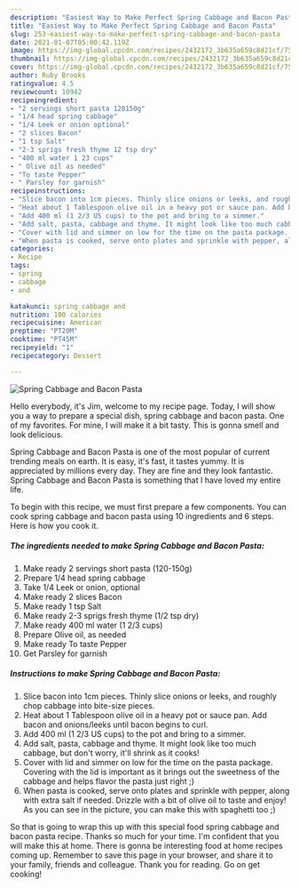 ```yaml
---
description: "Easiest Way to Make Perfect Spring Cabbage and Bacon Pasta"
title: "Easiest Way to Make Perfect Spring Cabbage and Bacon Pasta"
slug: 253-easiest-way-to-make-perfect-spring-cabbage-and-bacon-pasta
date: 2021-01-07T05:00:42.119Z
image: https://img-global.cpcdn.com/recipes/2432172_3b635a659c8d21cf/751x532cq70/spring-cabbage-and-bacon-pasta-recipe-main-photo.jpg
thumbnail: https://img-global.cpcdn.com/recipes/2432172_3b635a659c8d21cf/751x532cq70/spring-cabbage-and-bacon-pasta-recipe-main-photo.jpg
cover: https://img-global.cpcdn.com/recipes/2432172_3b635a659c8d21cf/751x532cq70/spring-cabbage-and-bacon-pasta-recipe-main-photo.jpg
author: Ruby Brooks
ratingvalue: 4.5
reviewcount: 10942
recipeingredient:
- "2 servings short pasta 120150g"
- "1/4 head spring cabbage"
- "1/4 Leek or onion optional"
- "2 slices Bacon"
- "1 tsp Salt"
- "2-3 sprigs fresh thyme 12 tsp dry"
- "400 ml water 1 23 cups"
- " Olive oil as needed"
- "To taste Pepper"
- " Parsley for garnish"
recipeinstructions:
- "Slice bacon into 1cm pieces. Thinly slice onions or leeks, and roughly chop cabbage into bite-size pieces."
- "Heat about 1 Tablespoon olive oil in a heavy pot or sauce pan. Add bacon and onions/leeks until bacon begins to curl."
- "Add 400 ml (1 2/3 US cups) to the pot and bring to a simmer."
- "Add salt, pasta, cabbage and thyme. It might look like too much cabbage, but don&#39;t worry, it&#39;ll shrink as it cooks!"
- "Cover with lid and simmer on low for the time on the pasta package. Covering with the lid is important as it brings out the sweetness of the cabbage and helps flavor the pasta just right ;)"
- "When pasta is cooked, serve onto plates and sprinkle with pepper, along with extra salt if needed. Drizzle with a bit of olive oil to taste and enjoy! As you can see in the picture, you can make this with spaghetti too ;)"
categories:
- Recipe
tags:
- spring
- cabbage
- and

katakunci: spring cabbage and 
nutrition: 100 calories
recipecuisine: American
preptime: "PT20M"
cooktime: "PT45M"
recipeyield: "1"
recipecategory: Dessert

---
```



![Spring Cabbage and Bacon Pasta](https://img-global.cpcdn.com/recipes/2432172_3b635a659c8d21cf/751x532cq70/spring-cabbage-and-bacon-pasta-recipe-main-photo.jpg)

Hello everybody, it's Jim, welcome to my recipe page. Today, I will show you a way to prepare a special dish, spring cabbage and bacon pasta. One of my favorites. For mine, I will make it a bit tasty. This is gonna smell and look delicious.



Spring Cabbage and Bacon Pasta is one of the most popular of current trending meals on earth. It is easy, it's fast, it tastes yummy. It is appreciated by millions every day. They are fine and they look fantastic. Spring Cabbage and Bacon Pasta is something that I have loved my entire life.


To begin with this recipe, we must first prepare a few components. You can cook spring cabbage and bacon pasta using 10 ingredients and 6 steps. Here is how you cook it.

<!--inarticleads1-->

##### The ingredients needed to make Spring Cabbage and Bacon Pasta:

1. Make ready 2 servings short pasta (120-150g)
1. Prepare 1/4 head spring cabbage
1. Take 1/4 Leek or onion, optional
1. Make ready 2 slices Bacon
1. Make ready 1 tsp Salt
1. Make ready 2-3 sprigs fresh thyme (1/2 tsp dry)
1. Make ready 400 ml water (1 2/3 cups)
1. Prepare  Olive oil, as needed
1. Make ready To taste Pepper
1. Get  Parsley for garnish




<!--inarticleads2-->

##### Instructions to make Spring Cabbage and Bacon Pasta:

1. Slice bacon into 1cm pieces. Thinly slice onions or leeks, and roughly chop cabbage into bite-size pieces.
1. Heat about 1 Tablespoon olive oil in a heavy pot or sauce pan. Add bacon and onions/leeks until bacon begins to curl.
1. Add 400 ml (1 2/3 US cups) to the pot and bring to a simmer.
1. Add salt, pasta, cabbage and thyme. It might look like too much cabbage, but don&#39;t worry, it&#39;ll shrink as it cooks!
1. Cover with lid and simmer on low for the time on the pasta package. Covering with the lid is important as it brings out the sweetness of the cabbage and helps flavor the pasta just right ;)
1. When pasta is cooked, serve onto plates and sprinkle with pepper, along with extra salt if needed. Drizzle with a bit of olive oil to taste and enjoy! As you can see in the picture, you can make this with spaghetti too ;)




So that is going to wrap this up with this special food spring cabbage and bacon pasta recipe. Thanks so much for your time. I'm confident that you will make this at home. There is gonna be interesting food at home recipes coming up. Remember to save this page in your browser, and share it to your family, friends and colleague. Thank you for reading. Go on get cooking!

